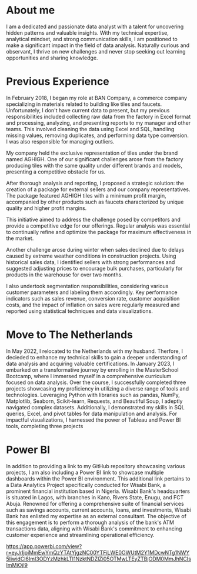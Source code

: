 # About me 

I am a dedicated and passionate data analyst with a talent for uncovering hidden patterns and valuable insights. With my technical expertise, analytical mindset, and strong communication skills, I am positioned to make a significant impact in the field of data analysis. Naturally curious and observant, I thrive on new challenges and never stop seeking out learning opportunities and sharing knowledge.


# Previous Experience 

In February 2018, I began my role at BAN Company, a commerce company specializing in materials related to building like tiles and faucets. Unfortunately, I don't have current data to present, but my previous responsibilities included collecting raw data from the factory in Excel format and processing, analyzing, and presenting reports to my manager and other teams. This involved cleaning the data using Excel and SQL, handling missing values, removing duplicates, and performing data type conversion. I was also responsible for managing outliers.

My company held the exclusive representation of tiles under the brand named AGHIGH. One of our significant challenges arose from the factory producing tiles with the same quality under different brands and models, presenting a competitive obstacle for us.

After thorough analysis and reporting, I proposed a strategic solution: the creation of a package for external sellers and our company representatives. The package featured AGHIGH tiles with a minimum profit margin, accompanied by other products such as faucets characterized by unique quality and higher profit margins.

This initiative aimed to address the challenge posed by competitors and provide a competitive edge for our offerings. Regular analysis was essential to continually refine and optimize the package for maximum effectiveness in the market.

Another challenge arose during winter when sales declined due to delays caused by extreme weather conditions in construction projects. Using historical sales data, I identified sellers with strong performances and suggested adjusting prices to encourage bulk purchases, particularly for products in the warehouse for over two months.

I also undertook segmentation responsibilities, considering various customer parameters and labeling them accordingly. Key performance indicators such as sales revenue, conversion rate, customer acquisition costs, and the impact of inflation on sales were regularly measured and reported using statistical techniques and data visualizations.


# Move to The Netherlands 

In May 2022, I relocated to the Netherlands with my husband. Therfore, I decieded to enhance my technical skills to gain a deeper understanding of data analysis and acquiring valuable certifications. 
In January 2023, I embarked on a transformative journey by enrolling in the MasterSchool Bootcamp, where I immersed myself in a comprehensive curriculum focused on data analysis. Over the course, I successfully completed three projects showcasing my proficiency in utilizing a diverse range of tools and technologies. Leveraging Python with libraries such as pandas, NumPy, Matplotlib, Seaborn, Scikit-learn, Requests, and Beautiful Soup, I adeptly navigated complex datasets. Additionally, I demonstrated my skills in SQL queries, Excel, and pivot tables for data manipulation and analysis. For impactful visualizations, I harnessed the power of Tableau and Power BI tools, completing three projects


# Power BI

In addition to providing a link to my GitHub repository showcasing various projects, I am also including a Power BI link to showcase multiple dashboards within the Power BI environment. This additional link pertains to a Data Analytics Project specifically conducted for Wisabi Bank, a prominent financial institution based in Nigeria. Wisabi Bank's headquarters is situated in Lagos, with branches in Kano, Rivers State, Enugu, and FCT Abuja. Renowned for offering a comprehensive suite of financial services such as savings accounts, current accounts, loans, and investments, Wisabi Bank has enlisted my expertise as an external consultant. The objective of this engagement is to perform a thorough analysis of the bank's ATM transactions data, aligning with Wisabi Bank's commitment to enhancing customer experience and streamlining operational efficiency.

https://app.powerbi.com/view?r=eyJrIjoiMmEwYmQzYTAtYjgzNC00YTFiLWE0OWUtM2Y1MDcwNTg1NWY5IiwidCI6ImI3ODYzMzhkLTI1NzktNDZlZi05OTMwLTEyZTBjODM0MmJhNCIsImMiOjl9
